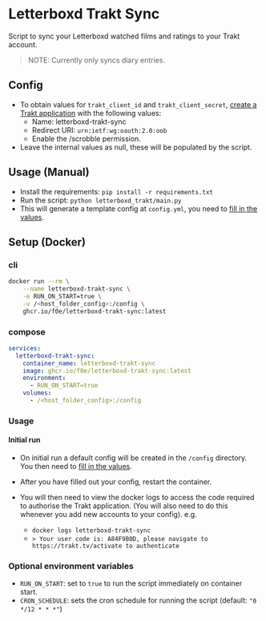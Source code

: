 # Letterboxd Trakt Sync

Script to sync your Letterboxd watched films and ratings to your Trakt account.

> NOTE: Currently only syncs diary entries.

## Config

- To obtain values for `trakt_client_id` and `trakt_client_secret`, [create a Trakt application](https://trakt.tv/oauth/applications) with the following values:
  - Name: letterboxd-trakt-sync
  - Redirect URI: `urn:ietf:wg:oauth:2.0:oob`
  - Enable the /scrobble permission.
- Leave the internal values as null, these will be populated by the script.

## Usage (Manual)

- Install the requirements: `pip install -r requirements.txt`
- Run the script: `python letterboxd_trakt/main.py`
- This will generate a template config at `config.yml`, you need to [fill in the values](#config).

## Setup (Docker)

### cli

```sh
docker run --rm \
    --name letterboxd-trakt-sync \
    -e RUN_ON_START=true \
    -v /<host_folder_config>:/config \
    ghcr.io/f0e/letterboxd-trakt-sync:latest
```

### compose

```yml
services:
  letterboxd-trakt-sync:
    container_name: letterboxd-trakt-sync
    image: ghcr.io/f0e/letterboxd-trakt-sync:latest
    environment:
      - RUN_ON_START=true
    volumes:
      - /<host_folder_config>:/config
```

### Usage

#### Initial run

- On initial run a default config will be created in the `/config` directory. You then need to [fill in the values](#config).

- After you have filled out your config, restart the container.

- You will then need to view the docker logs to access the code required to authorise the Trakt application. (You will also need to do this whenever you add new accounts to your config). e.g.
  - `docker logs letterboxd-trakt-sync`
  - `> Your user code is: A84F9B0D, please navigate to https://trakt.tv/activate to authenticate`

### Optional environment variables

- `RUN_ON_START`: set to `true` to run the script immediately on container start.
- `CRON_SCHEDULE`: sets the cron schedule for running the script (default: `"0 */12 * * *"`)
